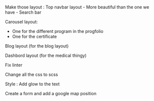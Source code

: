Make those layout :
    Top navbar layout 
    - More beautiful than the one we have
    - Search bar

Carousel layout:
- One for the different program in the progfolio
- One for the certificate

Blog layout (for the blog layout)

Dashbord layout (for the medical thingy)

Fix linter

Change all the css  to scss

Style :
    Add glow to the text

Create a form and add a google map position
